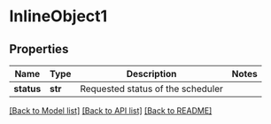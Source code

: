 # InlineObject1

## Properties
Name | Type | Description | Notes
------------ | ------------- | ------------- | -------------
**status** | **str** | Requested status of the scheduler | 

[[Back to Model list]](../README.md#documentation-for-models) [[Back to API list]](../README.md#documentation-for-api-endpoints) [[Back to README]](../README.md)


